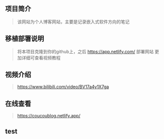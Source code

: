 ## 项目简介
> 该网站为个人博客网站，主要是记录嵌入式软件方向的笔记
> 
## 移植部署说明
> 将本项目克隆到你的github上，之后 https://app.netlify.com/ 部署网站
> 更加详细可查看视频教程
> 
## 视频介绍
> https://www.bilibili.com/video/BV17a4y1X7ga
>
## 在线查看
> https://coucoublog.netlify.app/
> 
## test